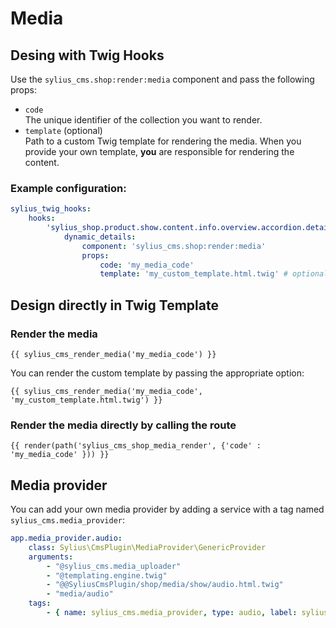 # Media

## Desing with Twig Hooks

Use the `sylius_cms.shop:render:media` component and pass the following props:

* `code`\
  The unique identifier of the collection you want to render.
* `template` (optional)\
  Path to a custom Twig template for rendering the media. When you provide your own template, **you** are responsible for rendering the content.

### Example configuration:

```yaml
sylius_twig_hooks:
    hooks:
        'sylius_shop.product.show.content.info.overview.accordion.details':
            dynamic_details:
                component: 'sylius_cms.shop:render:media'
                props:
                    code: 'my_media_code'
                    template: 'my_custom_template.html.twig' # optional
```

## Design directly in Twig Template

### Render the media

```twig
{{ sylius_cms_render_media('my_media_code') }}
```

You can render the custom template by passing the appropriate option:

```twig
{{ sylius_cms_render_media('my_media_code', 'my_custom_template.html.twig') }}
```

### Render the media directly by calling the route

```twig
{{ render(path('sylius_cms_shop_media_render', {'code' : 'my_media_code' })) }}
```

## Media provider

You can add your own media provider by adding a service with a tag named `sylius_cms.media_provider`:

```yaml
app.media_provider.audio:
    class: Sylius\CmsPlugin\MediaProvider\GenericProvider
    arguments:
        - "@sylius_cms.media_uploader"
        - "@templating.engine.twig"
        - "@@SyliusCmsPlugin/shop/media/show/audio.html.twig"
        - "media/audio"
    tags:
        - { name: sylius_cms.media_provider, type: audio, label: sylius_cms.ui.audio_provider }

```

